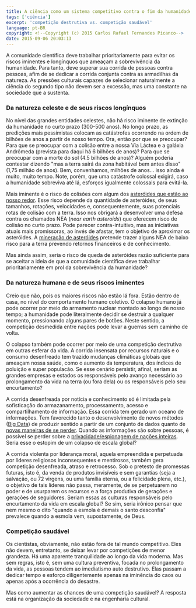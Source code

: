 ```yaml
---
title: A ciência como um sistema competitivo contra o fim da humanidade
tags: ['ciência']
excerpt: 'competição destrutiva vs. competição saudável'
language: pt-BR
copyright: <!--Copyright (c) 2015 Carlos Rafael Fernandes Picanco-->
date: 2015-09-06 20:03:13
---
```


A comunidade científica deve trabalhar prioritariamente para evitar os riscos iminentes e longínquos que ameaçam a sobrevivência da humanidade. Para tanto, deve superar sua corrida de pessoas contra pessoas, afim de se dedicar a corrida conjunta contra as armadilhas da natureza. As pressões culturais capazes de selecionar naturalmente a ciência do segundo tipo não devem ser a excessão, mas uma constante na sociedade que a sustenta.

### Da natureza celeste e de seus riscos longínquos

No nível das grandes entidades celestes, não há risco iminente de extinção da humanidade no curto prazo (300-500 anos). No longo prazo, as predições mais pessimistas colocam as catástrofes ocorrendo na ordem de bilhões de anos a partir de nosso tempo. Ora, então por que se preocupar? Para que se preocupar com a colisão entre a nossa Via Láctea e a galáxia Andrômeda (prevista para daqui há 6 bilhões de anos)? Para que se preocupar com a morte do sol (4.5 bilhões de anos)? Alguém poderia contestar dizendo "mas a terra sairá da zona habitável bem antes disso" (1,75 milhão de anos). Bem, convenhamos, milhões de anos... isso ainda é muito, muito tempo. Note, porém, que uma catástrofe colossal exigirá, caso a humanidade sobreviva até lá, esforços igualmente colossais para evitá-la.

Mais iminente é o risco de colisões com algum dos [asteróides que estão ao nosso redor](https://educacaoespacial.wordpress.com/2013/06/08/quais-as-chances-de-um-asteroide-cair-na-terra/). Esse risco depende da quantidade de asteróides, de seus tamanhos, rotações, velocidades e, consequentemente, suas potenciais rotas de colisão com a terra. Isso nos obrigará a desenvolver uma defesa contra os chamados NEA (*near earth asteroids*) que oferecem risco de colisão no curto prazo. Pode parecer contra-intuitivo, mas as iniciativas atuais mais promissoras, ao invés de afastar, tem o objetivo de aproximar os asteróides. A [mineração de asteróides](https://www.youtube.com/watch?v=o1DkX639kUk&spfreload=10) pretende trazer alguns NEA de baixo risco para a terra prevendo retornos financeiros e de conhecimento.

Mas ainda assim, seria o risco de queda de asteróides razão suficiente para se aceitar a ideia de que a comunidade científica deve trabalhar prioritariamente em prol da sobrevivência da humanidade?

### Da natureza humana e de seus riscos iminentes

Creio que não, pois os maiores riscos não estão lá fora. Estão dentro de casa, no nível do comportamento humano coletivo. O colapso humano já pode ocorrer por meio do armamento nuclear montado ao longo de nosso tempo; a humanidade pode literalmente decidir se destruir a qualquer momento, pressionando alguns pares de botões. Neste sentido, a competição desmedida entre nações pode levar a guerras sem caminho de volta.

O colapso também pode ocorrer por meio de uma competição destrutiva em outras esferar da vida. A corrida insensata por recursos naturais e o consumo desenfreado tem trazido mudanças climáticas globais que ameaçam nossa saúde, como o aumento da temperatura, dos índices de poluição e super populacão. Se esse cenário persistir, afinal, seriam as grandes empresas e estados os responsáveis pelo avanço necessário ao prolongamento da vida na terra (ou fora dela) ou os responsáveis pelo seu encurtamento?

A corrida desenfreada por notícia e conhecimento só é limitada pela sofisticação do armazanamento, processamento, acesso e compartilhamento de informação. Essa corrida tem gerado um oceano de informações. Tem favorecido tanto o desenvolvimento de novos métodos ([Big Data](https://www.youtube.com/watch?v=8pHzROP1D-w&spfreload=10)) de produzir sentido a partir de um conjunto de dados quanto de [novas maneiras de se perder](http://bigdatabusiness.com.br/como-nao-se-perder-no-oceano-de-informacoes-geradas-pelas-redes-sociais/). Quando as informações são sobre pessoas, é possível se perder sobre a [privacidade/espionagem de nações inteiras](https://www.youtube.com/watch?v=8RKto0Yh4so). Seria esse o estopim de um colapso de escala global?

A corrida violenta por liderança moral, aquela empreendida e perpetuada por líderes religiosos inconsequentes e mentirosos, também gera competição desenfreada, atraso e retrocesso. Sob o pretesto de promessas futuras, isto é, da venda de produtos invisíveis e sem garantias (seja a salvação, ou 72 virgens, ou uma família eterna, ou a felicidade plena, etc.), o objetivo de tais líderes não passa, meramente, de se perpetuarem no poder e de usurparem os recursos e a força produtiva de gerações e gerações de seguidores. Seriam essas as culturas responsáveis pelo encurtamento da vida em escala global? Se sim, seria irônico pensar que nem mesmo o dito "quando a esmola é demais o santo desconfia" prevalece quando a esmola vem, supostamente, de Deus.

### Competição saudável

Os cientistas, obviamente, não estão fora de tal mundo competitivo. Eles não devem, entretanto, se deixar levar por competições de menor grandeza. Há uma aparente tranquilidade ao longo da vida moderna. Mas sem regras, isto é, sem uma cultura preventiva, focada no prolongamento da vida, as pessoas tendem ao imediatismo auto destrutivo. Elas passam a dedicar tempo e esforço diligentemente apenas na iminência do caos ou apenas após a ocorrência do desastre. 

Mas como aumentar as chances de uma competição saudável? A resposta está na organização da sociedade e na engenharia cultural. 
